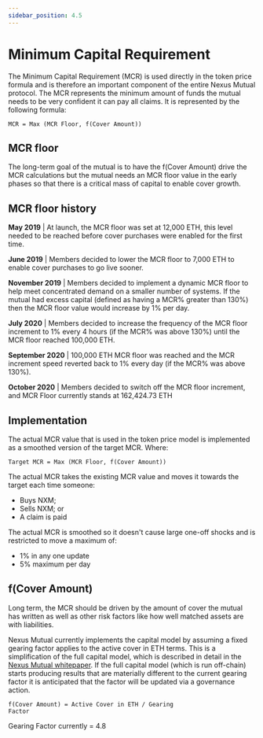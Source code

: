 ```yaml
---
sidebar_position: 4.5
---
```


# Minimum Capital Requirement

The Minimum Capital Requirement (MCR) is used directly in the token price formula and is therefore an important component of the entire Nexus Mutual protocol. The MCR represents the minimum amount of funds the mutual needs to be very confident it can pay all claims. It is represented by the following formula:

<code>MCR = Max (MCR Floor, f(Cover Amount))</code>

## MCR floor

The long-term goal of the mutual is to have the f(Cover Amount) drive the MCR calculations but the mutual needs an MCR floor value in the early phases so that there is a critical mass of capital to enable cover growth.

## MCR floor history

**May 2019** | At launch, the MCR floor was set at 12,000 ETH, this level needed to be reached before cover purchases were enabled for the first time.

**June 2019** | Members decided to lower the MCR floor to 7,000 ETH to enable cover purchases to go live sooner.

**November 2019** | Members decided to implement a dynamic MCR floor to help meet concentrated demand on a smaller number of systems. If the mutual had excess capital (defined as having a MCR% greater than 130%) then the MCR floor value would increase by 1% per day.

**July 2020** | Members decided to increase the frequency of the MCR floor increment to 1% every 4 hours (if the MCR% was above 130%) until the MCR floor reached 100,000 ETH.

**September 2020** | 100,000 ETH MCR floor was reached and the MCR increment speed reverted back to 1% every day (if the MCR% was above 130%).

**October 2020** | Members decided to switch off the MCR floor increment, and MCR Floor currently stands at 162,424.73 ETH

## Implementation

The actual MCR value that is used in the token price model is implemented as a smoothed version of the target MCR. Where:

<code>Target MCR = Max (MCR Floor, f(Cover Amount))</code>

The actual MCR takes the existing MCR value and moves it towards the target each time someone:
* Buys NXM;
* Sells NXM; or
* A claim is paid

The actual MCR is smoothed so it doesn't cause large one-off shocks and is restricted to move a maximum of:
* 1% in any one update
* 5% maximum per day

## f(Cover Amount)

Long term, the MCR should be driven by the amount of cover the mutual has written as well as other risk factors like how well matched assets are with liabilities.

Nexus Mutual currently implements the capital model by assuming a fixed gearing factor applies to the active cover in ETH terms. This is a simplification of the full capital model, which is described in detail in the [Nexus Mutual whitepaper](https://nexusmutual.io/assets/docs/nmx_white_paperv2_3.pdf). If the full capital model (which is run off-chain) starts producing results that are materially different to the current gearing factor it is anticipated that the factor will be updated via a governance action.

<code>f(Cover Amount) = Active Cover in ETH / Gearing Factor</code>

Gearing Factor currently = 4.8